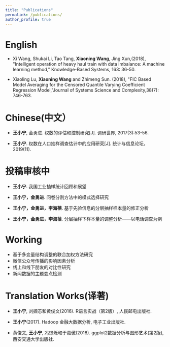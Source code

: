 ```yaml
---
title: "Publications"
permalink: /publications/
author_profile: true
---
```


# English 

- Xi Wang, Shukai Li, Tao Tang, **Xiaoning Wang**, Jing Xun,(2018), "Intelligent operation of heavy haul train with data imbalance: A machine learning method," Knowledge-Based Systems, 163: 36-50.

- Xiaoling Lu, **Xiaoning Wang** and Zhimeng Sun. (2018), "FIC Based Model Averaging for the Censored Quantile Varying Coefficient Regression Model,"Journal of Systems Science and Complexity,38(7): 746-763.

# Chinese(中文）

- **王小宁**, 金勇进. 权数的评估和控制研究[J]. 调研世界, 2017(3):53-56.

- **王小宁**. 权数在人口抽样调查估计中的应用研究[J]. 统计与信息论坛，2019(11).

# 投稿审核中

- **王小宁**. 我国工业抽样统计回顾和展望

- **王小宁，金勇进**. 问卷分割方法中的模式选择研究

- **王小宁，金勇进，李海蓓**. 基于先验信息的分层抽样样本量的修正分析

- **王小宁，金勇进，李海蓓**. 分层抽样下样本量的调整分析——以电话调查为例


# Working

- 基于多变量结构调整的联合加权方法研究
- 微信公众号传播的影响因素分析
- 线上和线下朋友的对比性研究
- 新闻数据的主题变点检测


# Translation Works(译著)

- **王小宁**, 刘撷芯和黄俊文(2016). R语言实战（第2版）, 人民邮电出版社.

- **王小宁**(2017). Hadoop 金融大数据分析, 电子工业出版社.

- 黄俊文, **王小宁**, 冯璟烁和于嘉傲(2018). ggplot2数据分析与图形艺术(第2版), 西安交通大学出版社.

